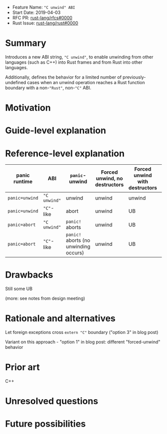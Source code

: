 - Feature Name: `"C unwind" ABI`
- Start Date: 2019-04-03
- RFC PR: [rust-lang/rfcs#0000](https://github.com/rust-lang/rfcs/pull/0000)
- Rust Issue: [rust-lang/rust#0000](https://github.com/rust-lang/rust/issues/0000)

# Summary
[summary]: #summary

Introduces a new ABI string, `"C unwind"`, to enable unwinding from other
languages (such as C++) into Rust frames and from Rust into other languages.

Additionally, defines the behavior for a limited number of previously-undefined
cases when an unwind operation reaches a Rust function boundary with a
non-`"Rust"`, non-`"C"` ABI.

# Motivation
[motivation]: #motivation

# Guide-level explanation
[guide-level-explanation]: #guide-level-explanation

# Reference-level explanation
[reference-level-explanation]: #reference-level-explanation

| panic runtime  | ABI          | `panic`-unwind                        | Forced unwind, no destructors | Forced unwind with destructors | Other foreign unwind |
| -------------- | ------------ | ------------------------------------- | ----------------------------- | ------------------------------ | -------------------- |
| `panic=unwind` | `"C unwind"` | unwind                                | unwind                        | unwind                         | unwind               |
| `panic=unwind` | `"C"`-like   | abort                                 | unwind                        | UB                             | UB                   |
| `panic=abort`  | `"C unwind"` | `panic!` aborts                       | unwind                        | UB                             | abort                |
| `panic=abort`  | `"C"`-like   | `panic!` aborts (no unwinding occurs) | unwind                        | UB                             | UB                   |

# Drawbacks
[drawbacks]: #drawbacks

Still some UB

(more: see notes from design meeting)

# Rationale and alternatives
[rationale-and-alternatives]: #rationale-and-alternatives

Let foreign exceptions cross `extern "C"` boundary ("option 3" in blog post)

Variant on this approach - "option 1" in blog post: different "forced-unwind"
behavior

# Prior art
[prior-art]: #prior-art

C++

# Unresolved questions
[unresolved-questions]: #unresolved-questions



# Future possibilities
[future-possibilities]: #future-possibilities

